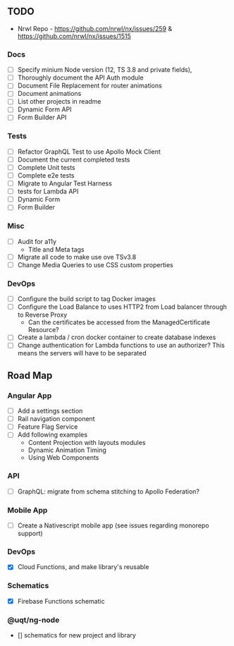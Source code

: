 ## TODO

- Nrwl Repo - https://github.com/nrwl/nx/issues/259 & https://github.com/nrwl/nx/issues/1515

### Docs

- [ ] Specify minium Node version (12, TS 3.8 and private fields),
- [ ] Thoroughly document the API Auth module
- [ ] Document File Replacement for router animations
- [ ] Document animations
- [ ] List other projects in readme
- [ ] Dynamic Form API
- [ ] Form Builder API

### Tests

- [ ] Refactor GraphQL Test to use Apollo Mock Client
- [ ] Document the current completed tests
- [ ] Complete Unit tests
- [ ] Complete e2e tests
- [ ] Migrate to Angular Test Harness
- [ ] tests for Lambda API
- [ ] Dynamic Form
- [ ] Form Builder

### Misc

- [ ] Audit for a11y
  - Title and Meta tags
- [ ] Migrate all code to make use ove TSv3.8
- [ ] Change Media Queries to use CSS custom properties

### DevOps

- [ ] Configure the build script to tag Docker images
- [ ] Configure the Load Balance to uses HTTP2 from Load balancer through to Reverse Proxy
  - Can the certificates be accessed from the ManagedCertificate Resource?
- [ ] Create a lambda / cron docker container to create database indexes
- [ ] Change authentication for Lambda functions to use an authorizer? This means the servers will have to be separated

## Road Map

### Angular App

- [ ] Add a settings section
- [ ] Rail navigation component
- [ ] Feature Flag Service
- [ ] Add following examples
  - Content Projection with layouts modules
  - Dynamic Animation Timing
  - Using Web Components

### API

- [ ] GraphQL: migrate from schema stitching to Apollo Federation?

### Mobile App

- [ ] Create a Nativescript mobile app (see issues regarding monorepo support)

### DevOps

- [x] Cloud Functions, and make library's reusable

### Schematics

- [x] Firebase Functions schematic

### @uqt/ng-node

- [] schematics for new project and library

